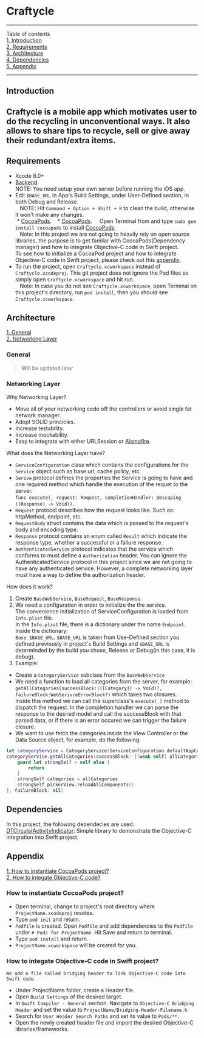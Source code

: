 # Craftycle  
----  
Table of contents  
[1. Introduction](#introduction)  
[2. Requirements](#requirements)  
[3. Architecture](#architecture)  
[4. Dependencies](#dependencies)  
[5. Appendix](#appendix)  

----
## <a name="introduction"></a>Introduction  
Craftycle is a mobile app which motivates user to do the recycling in unconventional ways. It also allows to share tips to recycle, sell or give away their redundant/extra items.  
----
## <a name="requirements"></a>Requirements  
  * Xcode 8.0+  
  * [Backend](https://github.com/thinhvoduc/craftycle-backend).  
    NOTE: You need setup your own server before running the iOS app.  
  * Edit `$BASE_URL` in App's Build Settings, under User-Defined section, in both Debug and Release.  
    NOTE: Hit `Command + Option + Shift + K` to clean the build, otherwise it won't make any changes.  
  * [CocoaPods](https://cocoapods.org/).  
  * [CocoaPods](https://cocoapods.org/).  
    Open Terminal from and type `sudo gem install cocoapods` to install [CocoaPods](https://cocoapods.org/).  
    Note: In this project we are not going to heavily rely on open source libraries, the purpose is to get familar with CocoaPods(Dependency manager) and how to integrate Objective-C code in Swift project.  
    To see how to initialize a CocoaPod project and how to integrate Objective-C code in Swift project, please check out this [appendix](#appendix).  
  * To run the project, open `Craftycle.xcworkspace` instead of `Craftycle.xcodeproj`. This git project does not ignore the Pod files so simply open `Craftycle.xcworkspace` and hit run.  
    Note: In case you do not see `Craftycle.xcworkspace`, open Terminal on this project's directory, run `pod install`, then you should see `Craftycle.xcworkspace`.  
      
## <a name="architecture">Architecture  
  [1. General](#achitecture-general)  
  [2. Networking Layer](#architecture-networking-layer)  
        
### <a name="achitecture-general"></a>General  
   >Will be updated later  
### <a name="architecture-networking-layer"></a>Networking Layer  
Why Networking Layer?  
  * Move all of your networking code off the controllers or avoid single fat network manager.  
  * Adopt SOLID princicles.  
  * Increase testability.  
  * Increase mockability.  
  * Easy to integrate with either URLSession or [Alamofire](https://github.com/Alamofire/Alamofire).  
   
What does the Networking Layer have?  
  * `ServiceConfiguration` class which contains the configurations for the `Service` object such as base url, cache policy, etc.  
  * `Serive` protocol defines the properties the Service is going to have and one required method which handle the execution of the requet to the server.  
     `func execute(_ request: Request, completionHandler: @escaping ((Response) -> Void))`.  
  * `Request` protocol describes how the request looks like. Such as: httpMethod, endpoint, etc.  
  * `RequestBody` struct contains the data which is passed to the request's body and encoding type.  
  * `Response` protocol contains an enum called `Result` which indicate the response type, whether a successful or a failure response.  
  * `AuthenticatedService` protocol indicates that the service which conforms to must define a `Authorization` header.
   You can ignore the AuthenticatedService protocol in this project since we are not going to have any authenticated service. However, a complete networking layer must have a way to define the authorization header.  
   
How does it work?  
  1. Create `BaseWebService`, `BaseRequest`, `BaseResponse`.  
  2. We need a configuration in order to initialize the the service.  
   The convenience initialization of ServiceConfiguration is loaded from `Info.plist` file.  
   In the `Info.plist` file, there is a dictionary under the name `Endpoint`. Inside the dictionary:  
    `Base`: `$BASE_URL`. `$BASE_URL` is taken from Use-Defined section you defined previously in project's Build Settings and `$BASE_URL` is determinded by the build you chose, Release or Debug(in this case, it is debug).  
  3. Example:  
   * Create a `CategoryService` subclass from the `BaseWebService`
   * We need a function to load all categories from the server, for example:
    `getAllCategories(successBlock:(([Category]) -> Void)?, failureBlock:WebSerivceErrorBlock?)` which takes two closures.  
    Inside this method we can call the superclass's `execute(_)` method to dispatch the request. In the completion handler we can parse the response to the desired model and call the successBlock with that parsed data, or if there is an error occured we can trigger the failure closure.  
   * We want to use fetch the categories inside the View Controller or the Data Source object, for example, do the following:  
    
```swift
let categoryService = CategoryService(ServiceConfiguration.defaultAppConfiguration()!) // Fail on purpose if there is no default configuration.
categoryService.getAllCategories(successBlock: {[weak self] allCategories in
    guard let strongSelf = self else {
        return
    }
    strongSelf.categories = allCategories
    strongSelf.pickerView.reloadAllComponents()
}, failureBlock: nil)
```
  
## <a name="dependencies"></a>Dependencies  
  In this project, the following dependecies are used:  
  [DTCircularActivityIndicator](https://github.com/ducthinh2410/DTCircularActivityIndicator): Simple library to demonstrate the Objective-C integration into Swift project.  
  
## <a name="appendix"></a>Appendix  
  [1. How to instantiate CocoaPods project?](#initialize-cocoapods)  
  [2. How to integate Objective-C code?](#integrate-objective-c)  
  
  ### <a name="initialize-cocoapods"></a>How to instantiate CocoaPods project?  
   * Open terminal, change to project's root directory where `ProjectName.xcodeproj` resides.  
   * Type `pod init` and return.  
   * `Podfile` is created. Open `Podfile` and add dependencies to the `Podfile` under `# Pods for ProjectName`. Hit Save and return to terminal.  
   * Type `pod install` and return.  
   * `ProjectName.xcworkspace` will be created for you.  
   
  ### <a name="integrate-objective-c"></a>How to integate Objective-C code in Swift project?  
    We add a file called bridging header to link Objective-C code into Swift code.  
   * Under ProjectName folder, create a Header file.  
   * Open `Build Settings` of the desired target.  
   * In `Swift Compiler - General` section. Navigate to `Objective-C Bridging Header` and set the value to `ProjectName/Bridging-Header-Filename.h`.  
   * Search for `User Header Search Paths` and set its value to `Pods/**`.  
   * Open the newly created header file and import the desired Objective-C libraries/frameworks.  
    
